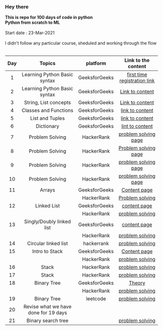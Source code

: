 ### Hey there
**This is repo for 100 days of code in python  
Python from scratch to ML**  
<br/>
Start date : 23-Mar-2021  
<br/>
I didn't follow any particular course, sheduled and working through the flow  
<br/>  

| Day    | Topics          | platform | Link to the content |
| :----: | :-------------: | :-----------: | :-----------------: |
| 1 | Learning Python Basic syntax | GeeksforGeeks | [first time registration link](https://practice.geeksforgeeks.org/batch/fork-python) |
| 2 | Learning Python Basic syntax | GeeksforGeeks | [Link to content](https://practice.geeksforgeeks.org/tracks/python-module-2/?batchId=119) |
| 3 | String, List concepts | GeeksforGeeks | [Link to content](https://practice.geeksforgeeks.org/tracks/python-module-3/?batchId=119) |
| 4 | Classes and Functions | GeeksforGeeks | [link to content](https://practice.geeksforgeeks.org/tracks/python-module-4/?batchId=119) |
| 5 | List and Tuples | GeeksforGeeks | [link to content](https://practice.geeksforgeeks.org/tracks/python-module-5/?batchId=119) |
| 6 | Dictionary | GeeksforGeeks | [lint to content](https://practice.geeksforgeeks.org/tracks/python-module-6/?batchId=119) |
| 7 | Problem Solving | HackerRank | [problem solving page](https://www.hackerrank.com/domains/python?badge_type=python) |
| 8 | Problem Solving | HackerRank | [Problem solving page](https://www.hackerrank.com/domains/python?badge_type=python) |
| 9 | Problem Solving | HackerRank | [problem solving page](https://www.hackerrank.com/domains/python?badge_type=python) |
| 10 | Problem Solving | HackerRank | [problem solving page](https://www.hackerrank.com/domains/python?badge_type=python) |
| 11 | Arrays | GeeksforGeeks | [Content page](https://www.geeksforgeeks.org/data-structures/) |
|  |  | HackerRank | [Problem solving](https://www.hackerrank.com/domains/data-structures) |
| 12 | Linked List | GeeksforGeeks | [content page](https://www.geeksforgeeks.org/data-structures/linked-list/) |
|  | | HackerRank | [problem solving](https://www.hackerrank.com/domains/data-structures?filters%5Bsubdomains%5D%5B%5D=linked-lists) |
| 13 | Singly/Doubly linked list |  GeeksforGeeks | [content page](https://www.geeksforgeeks.org/data-structures/linked-list/) |
| | | HackerRank | [problem solving](https://www.hackerrank.com/domains/data-structures?filters%5Bsubdomains%5D%5B%5D=linked-lists) |
| 14 | Circular linked list | hackerrank | [problem solving](https://www.hackerrank.com/domains/data-structures?filters%5Bsubdomains%5D%5B%5D=linked-lists) |
| 15 | Intro to Stack | GeeksforGeeks | [Content page](https://www.geeksforgeeks.org/stack-data-structure/) |
| | | HackerRank | [problem solving](https://www.hackerrank.com/domains/data-structures?filters%5Bsubdomains%5D%5B%5D=stacks) |
| 16 | Stack | HackerRank | [problem solving](https://www.hackerrank.com/domains/data-structures?filters%5Bsubdomains%5D%5B%5D=stacks) |
| 17 | Stack | HackerRank | [problem solving](https://www.hackerrank.com/domains/data-structures?filters%5Bsubdomains%5D%5B%5D=stacks) |
| 18 | Binary Tree | GeeksforGeeks | [Theory](https://www.geeksforgeeks.org/binary-tree-data-structure/) |
| | | HackerRank | [problem solving](https://www.hackerrank.com/domains/data-structures?filters%5Bsubdomains%5D%5B%5D=balanced-trees&badge_type=problem-solving) |
| 19 | Binary Tree | leetcode | [problem solving](https://leetcode.com/tag/tree/) |
| 20 | Revise what we have done for 19 days | | |
| 21 | Binary search tree | | [problem solving](https://leetcode.com/problemset/all/?topicSlugs=binary-search-tree) |
